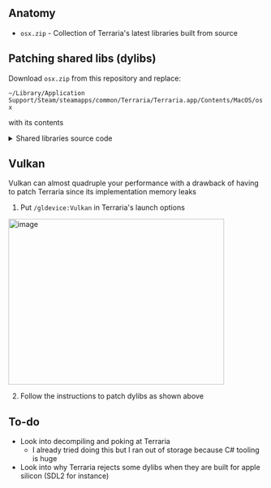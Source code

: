 
## Anatomy
* `osx.zip` - Collection of Terraria's latest libraries
built from source

## Patching shared libs (dylibs)
Download `osx.zip` from this repository and replace:

`~/Library/Application Support/Steam/steamapps/common/Terraria/Terraria.app/Contents/MacOS/osx`

with its contents

<details>
  <summary>Shared libraries source code</summary>

  <br>

  <p>
    Unmodified libs are omitted. libnfd was modified by myself
    in order for the SConstruct to compile with new scons, but
    no other changes were made. Some libs are still Intel as
    Terraria rejects them if they're not, I'm still looking into
    this
  </p>
  
  <img align="center" src="https://files.catbox.moe/5hahf1.png" width="24" height="24"> [libFAudio.0.dylib](https://github.com/FNA-XNA/FAudio/)
  
  <img align="center" src="https://files.catbox.moe/5hahf1.png" width="24" height="24"> [libFNA3D.0.dylib](https://github.com/FNA-XNA/FNA3D/)
  
  <img align="center" src="https://files.catbox.moe/5hahf1.png" width="24" height="24"> [libFNA3D.0.dylib](https://github.com/FNA-XNA/FNA3D/)
  
  <img align="center" src="https://files.catbox.moe/5hahf1.png" width="24" height="24"> [libjpeg.9.dylib](https://github.com/winlibs/libjpeg/)

  <img align="center" src="https://files.catbox.moe/5hahf1.png" width="24" height="24"> [libMoltenVK.dylib](https://github.com/KhronosGroup/MoltenVK/)

  <img align="center" src="https://files.catbox.moe/5hahf1.png" width="24" height="24"> [libnfd.dylib](https://github.com/native-toolkit/libnfd/)
  
  <img align="center" src="https://files.catbox.moe/5hahf1.png" width="24" height="24"> [libogg.0.dylib](https://github.com/xiph/ogg/)
  
  <img align="center" src="https://files.catbox.moe/5hahf1.png" width="24" height="24"> [libopenal.1.dylib](https://github.com/kcat/openal-soft/)
  
  <img align="center" src="https://files.catbox.moe/5hahf1.png" width="24" height="24"> [libpng16.16.dylib](https://github.com/pnggroup/libpng/)
  
  <img align="center" src="https://files.catbox.moe/5hahf1.png" width="24" height="24"> [libSDL2-2.0.0.dylib](https://github.com/libsdl-org/SDL/tree/SDL2/)
  
  <img align="center" src="https://files.catbox.moe/5hahf1.png" width="24" height="24"> [libtheoradec.1.dylib](https://github.com/xiph/theora/)
  
  <img align="center" src="https://files.catbox.moe/5hahf1.png" width="24" height="24"> [libtheorafile.dylib](https://github.com/xiph/theora/)
  
  <img align="center" src="https://files.catbox.moe/5hahf1.png" width="24" height="24"> [libvorbis.0.dylib](https://github.com/xiph/vorbis/)
  
  <img align="center" src="https://files.catbox.moe/5hahf1.png" width="24" height="24"> [libvorbisfile.3.dylib](https://github.com/xiph/vorbis/)
  
  <img align="center" src="https://files.catbox.moe/5hahf1.png" width="24" height="24"> [libvulkan.1.dylib](https://github.com/KhronosGroup/Vulkan-Loader/)
</details>

## Vulkan
Vulkan can almost quadruple your performance with a drawback of having
to patch Terraria since its implementation memory leaks

1. Put `/gldevice:Vulkan` in Terraria's launch options
<img width="425" height="326" alt="image" src="https://github.com/user-attachments/assets/a5e582aa-b41a-4a7d-8d96-df061339e772" />

2. Follow the instructions to patch dylibs as shown above

## To-do
* Look into decompiling and poking at Terraria
  * I already tried doing this but I ran out of storage because C# tooling is huge
* Look into why Terraria rejects some dylibs when they are
built for apple silicon (SDL2 for instance)
